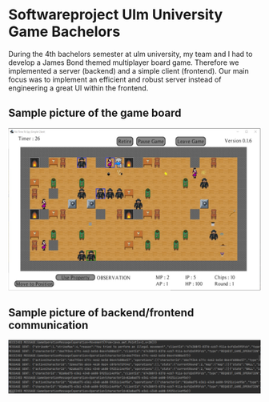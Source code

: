 # Softwareproject Ulm University Game Bachelors
During the 4th bachelors semester at ulm university, my team and I had to develop a James Bond themed multiplayer board game.
Therefore we implemented a server (backend) and a simple client (frontend). Our main focus was to implement an efficient and robust server instead of engineering a great UI within the frontend.

## Sample picture of the game board
<p>
<img src="sample-pictures/game.png">
</p>

## Sample picture of backend/frontend communication
<p>
<img src="sample-pictures/verbose-server-example.png">
</p>

